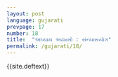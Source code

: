 ```yaml
---
layout: post
language: gujarati
prevpage: 17
number: 18
title:  "અધ્યાય અઢારમો : સંન્યાસયોગ"
permalink: /gujarati/18/
---
```


{{site.deftext}}